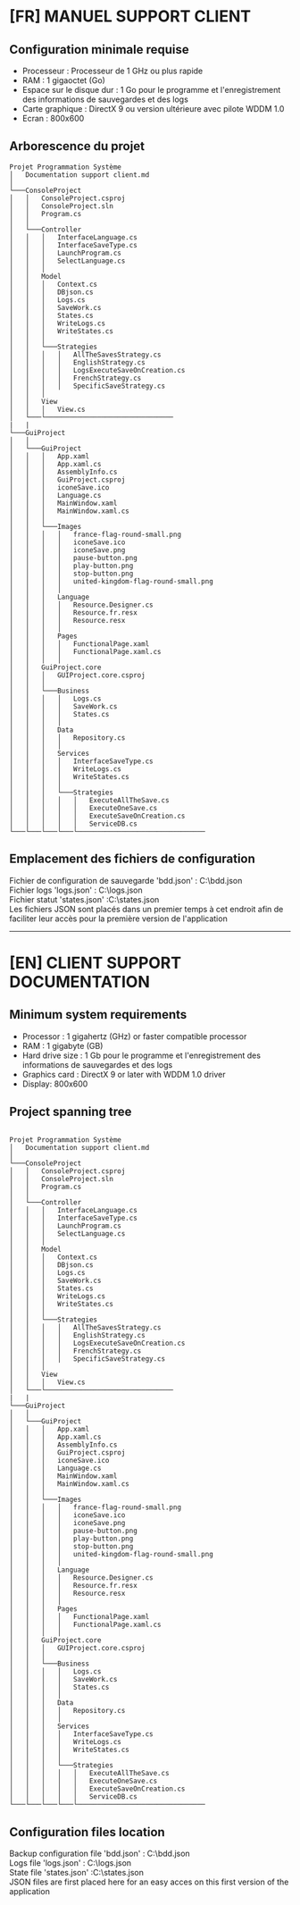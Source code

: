 ﻿# [FR] MANUEL SUPPORT CLIENT

## Configuration minimale requise
- Processeur : Processeur de 1 GHz ou plus rapide
- RAM : 1 gigaoctet (Go)
- Espace sur le disque dur : 1 Go pour le programme et l'enregistrement des informations de sauvegardes et des logs
- Carte graphique :	DirectX 9 ou version ultérieure avec pilote WDDM 1.0
- Ecran : 800x600 

## Arborescence du projet
```
Projet Programmation Système
│   Documentation support client.md    
│
└───ConsoleProject
│   │	ConsoleProject.csproj
│   │   ConsoleProject.sln
│   │	Program.cs
│   │
│   └───Controller
│   │   │   InterfaceLanguage.cs
│   │   │   InterfaceSaveType.cs
│   │   │   LaunchProgram.cs
│   │   │   SelectLanguage.cs
│   │   │
│   │	Model
│   │   │   Context.cs
│   │   │   DBjson.cs
│   │   │   Logs.cs
│   │   │   SaveWork.cs
│   │   │   States.cs
│   │   │   WriteLogs.cs
│   │   │   WriteStates.cs
│   │   │
│   │   └───Strategies
│   │   │   │   AllTheSavesStrategy.cs
│   │   │   │   EnglishStrategy.cs
│   │   │   │   LogsExecuteSaveOnCreation.cs
│   │   │   │   FrenchStrategy.cs
│   │   │   │   SpecificSaveStrategy.cs
│   │   │
│   │   View
│   │   │   View.cs
│   └───└────────────────────────────────
|	|
└───GuiProject
│ 	│
│	└───GuiProject
│	│	│	App.xaml
│	│	│	App.xaml.cs
│	│	│	AssemblyInfo.cs
│	│	│	GuiProject.csproj
│	│	│	iconeSave.ico
│	│	│	Language.cs
│	│	│	MainWindow.xaml
│	│	│	MainWindow.xaml.cs
│	│	│
│	│	└───Images
│	│	│	│	france-flag-round-small.png
│	│	│	│	iconeSave.ico
│	│	│	│	iconeSave.png
│	│	│	│	pause-button.png
│	│	│	│	play-button.png
│	│	│	│	stop-button.png
│	│	│	│	united-kingdom-flag-round-small.png
│	│	│	│
│	│	│	Language
│	│	│	│	Resource.Designer.cs
│	│	│	│	Resource.fr.resx
│	│	│	│	Resource.resx
│	│	│	│
│	│	│	Pages
│	│	│	│	FunctionalPage.xaml
│	│	│	│	FunctionalPage.xaml.cs
│	│	│	│
│	│	GuiProject.core
│	│	│	GUIProject.core.csproj
│	│	│
│	│	└───Business
│	│	│	│	Logs.cs
│	│	│	│	SaveWork.cs
│	│	│	│	States.cs
│	│	│	│
│	│	│	Data
│	│	│	│	Repository.cs
│	│	│	│
│	│	│	Services
│	│	│	│	InterfaceSaveType.cs
│	│	│	│	WriteLogs.cs
│	│	│	│	WriteStates.cs
│	│	│	│
│	│	│	└───Strategies
│	│	│	│	│	ExecuteAllTheSave.cs
│	│	│	│	│	ExecuteOneSave.cs
│	│	│	│	│	ExecuteSaveOnCreation.cs
│	│	│	│	│	ServiceDB.cs
└───└───└───└───└────────────────────────────────     

```
## Emplacement des fichiers de configuration
Fichier de configuration de sauvegarde 'bdd.json' : C:\\bdd.json  
Fichier logs 'logs.json' : C:\\logs.json  
Fichier statut 'states.json' :C:\\states.json  
Les fichiers JSON sont placés dans un premier temps à cet endroit afin de faciliter leur accès pour la première version de l'application
________________________________________________________________

# [EN] CLIENT SUPPORT DOCUMENTATION

## Minimum system requirements
- Processor : 1 gigahertz (GHz) or faster compatible processor
- RAM : 1 gigabyte (GB)
- Hard drive size : 1 Gb pour le programme et l'enregistrement des informations de sauvegardes et des logs
- Graphics card :	DirectX 9 or later with WDDM 1.0 driver
- Display: 	800x600 

## Project spanning tree
```

Projet Programmation Système
│   Documentation support client.md    
│
└───ConsoleProject
│   │	ConsoleProject.csproj
│   │   ConsoleProject.sln
│   │	Program.cs
│   │
│   └───Controller
│   │   │   InterfaceLanguage.cs
│   │   │   InterfaceSaveType.cs
│   │   │   LaunchProgram.cs
│   │   │   SelectLanguage.cs
│   │   │
│   │	Model
│   │   │   Context.cs
│   │   │   DBjson.cs
│   │   │   Logs.cs
│   │   │   SaveWork.cs
│   │   │   States.cs
│   │   │   WriteLogs.cs
│   │   │   WriteStates.cs
│   │   │
│   │   └───Strategies
│   │   │   │   AllTheSavesStrategy.cs
│   │   │   │   EnglishStrategy.cs
│   │   │   │   LogsExecuteSaveOnCreation.cs
│   │   │   │   FrenchStrategy.cs
│   │   │   │   SpecificSaveStrategy.cs
│   │   │
│   │   View
│   │   │   View.cs
│   └───└────────────────────────────────
|	|
└───GuiProject
│ 	│
│	└───GuiProject
│	│	│	App.xaml
│	│	│	App.xaml.cs
│	│	│	AssemblyInfo.cs
│	│	│	GuiProject.csproj
│	│	│	iconeSave.ico
│	│	│	Language.cs
│	│	│	MainWindow.xaml
│	│	│	MainWindow.xaml.cs
│	│	│
│	│	└───Images
│	│	│	│	france-flag-round-small.png
│	│	│	│	iconeSave.ico
│	│	│	│	iconeSave.png
│	│	│	│	pause-button.png
│	│	│	│	play-button.png
│	│	│	│	stop-button.png
│	│	│	│	united-kingdom-flag-round-small.png
│	│	│	│
│	│	│	Language
│	│	│	│	Resource.Designer.cs
│	│	│	│	Resource.fr.resx
│	│	│	│	Resource.resx
│	│	│	│
│	│	│	Pages
│	│	│	│	FunctionalPage.xaml
│	│	│	│	FunctionalPage.xaml.cs
│	│	│	│
│	│	GuiProject.core
│	│	│	GUIProject.core.csproj
│	│	│
│	│	└───Business
│	│	│	│	Logs.cs
│	│	│	│	SaveWork.cs
│	│	│	│	States.cs
│	│	│	│
│	│	│	Data
│	│	│	│	Repository.cs
│	│	│	│
│	│	│	Services
│	│	│	│	InterfaceSaveType.cs
│	│	│	│	WriteLogs.cs
│	│	│	│	WriteStates.cs
│	│	│	│
│	│	│	└───Strategies
│	│	│	│	│	ExecuteAllTheSave.cs
│	│	│	│	│	ExecuteOneSave.cs
│	│	│	│	│	ExecuteSaveOnCreation.cs
│	│	│	│	│	ServiceDB.cs
└───└───└───└───└────────────────────────────────     

```
## Configuration files location
Backup configuration file 'bdd.json' : C:\\bdd.json  
Logs file 'logs.json' : C:\\logs.json  
State file 'states.json' :C:\\states.json  
JSON files are first placed here for an easy acces on this first version of the application